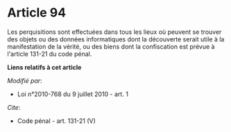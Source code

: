 # Article 94

Les perquisitions sont effectuées dans tous les lieux où peuvent se trouver des objets ou des données informatiques dont la
découverte serait utile à la manifestation de la vérité, ou des biens dont la confiscation est prévue à l'article 131-21 du
code pénal.

**Liens relatifs à cet article**

_Modifié par_:

  - Loi n°2010-768 du 9 juillet 2010 - art. 1

_Cite_:

  - Code pénal - art. 131-21 (V)
